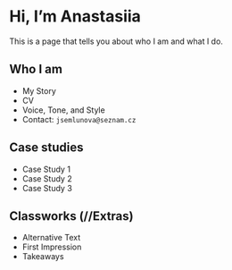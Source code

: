 # Hi, I’m Anastasiia

This is a page that tells you about who I am and what I do.

## Who I am

- My Story
- CV
- Voice, Tone, and Style
- Contact: `jsemlunova@seznam.cz`

## Case studies

- Case Study 1
- Case Study 2
- Case Study 3

## Classworks (//Extras)

- Alternative Text
- First Impression
- Takeaways
